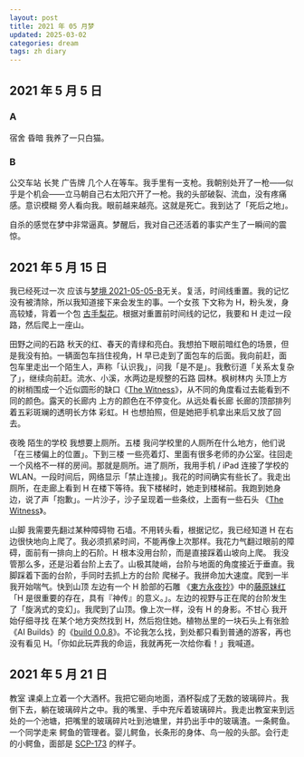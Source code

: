 ```yaml
---
layout: post
title: 2021 年 05 月梦
updated: 2025-03-02
categories: dream
tags: zh diary
---
```

## 2021 年 5 月 5 日

### A

&#8203;<dr-t>宿舍</dr-t> <dr-tt>昏暗</dr-tt> 我养了一只白猫。

### B

&#8203;<dr-t>公交车站</dr-t> <dr-tt>长凳</dr-tt> <dr-t>广告牌</dr-t> 几个人在等车。我手里有一支枪。我朝别处开了一枪——<dr-think>似乎是个机会</dr-think>——<dr-think>立马</dr-think>朝自己右太阳穴开了一枪。我的头部破裂、流血，没有疼痛感。<dr-t>意识模糊</dr-t> 旁人看向我。眼前越来越亮。<dr-think>这就是死亡。</dr-think>我到达了「死后之地」。

&#8203;<dr-t><dr-comm>自杀的感觉在梦中非常逼真。梦醒后，我对自己还活着的事实产生了一瞬间的震惊。</dr-comm></dr-t>

## 2021 年 5 月 15 日

我已经死过一次 <dr-t><dr-comm>应该与<a href="/dream/2023/08/18/dream-diary-2021-05-zh.html#b">梦境 2021-05-05-B</a>无关</dr-comm></dr-t>。复活，时间线重置。我的记忆没有被清除，所以我知道接下来会发生的事。一个女孩 <dr-t><dr-comm>下文称为 H</dr-comm></dr-t>，粉头发，身高较矮，背着一个包 <dr-t><dr-ref><a href="https://zh.moegirl.org.cn/zh/%E5%8F%A4%E6%89%8B%E6%A2%A8%E8%8A%B1">古手梨花</a></dr-ref></dr-t>。根据对重置前时间线的记忆，我要和 H 走过一段路，然后爬上一座山。

&#8203;<dr-t>田野之间的石路</dr-t> 秋天的红、春天的青绿和亮白。我想拍下眼前暗红色的场景，<dr-think>但是</dr-think>我没有拍。一辆面包车挡住视角，H <dr-think>早已</dr-think>走到了面包车的后面。我向前赶，面包车里走出一个陌生人，声称「认识我」，问我「是不是<dr-fog />」。我敷衍道「关系太复杂了」，继续向前赶。流水、小溪，水两边是规整的石路 <dr-t><dr-recog>园林</dr-recog></dr-t>。<dr-t>枫树林内</dr-t> 头顶上方的树梢围成一个近似圆形的缺口<dr-t><dr-ref>《<a href="https://zh.wikipedia.org/wiki/%E8%A7%81%E8%AF%81%E8%80%85">The Witness</a>》</dr-ref></dr-t>，从不同的角度看过去能看到不同的颜色。<dr-t>露天的长廊内</dr-t> 上方的颜色在不停变化。<dr-t><dr-persp>从远处看长廊</dr-persp></dr-t> 长廊的顶部排列着五彩斑斓的透明长方体 <dr-t><dr-recog>彩虹</dr-recog></dr-t>。H <dr-think>也</dr-think>想拍照，<dr-think>但是</dr-think>她把手机拿出来后<dr-think>又</dr-think>放了回去。

&#8203;<dr-t>夜晚</dr-t> <dr-tt>陌生的学校</dr-tt> 我想要上厕所。<dr-t>五楼</dr-t> 我问学校里的人厕所在什么地方，他们说「在三楼偏上的位置」。<dr-t>下到三楼</dr-t> 一些亮着灯、里面有很多老师的办公室。<dr-t>往回走</dr-t> 一个风格不一样的房间。<dr-think>那就是厕所。</dr-think>进了厕所，我用手机 / iPad 连接了学校的 WLAN。一段时间后，网络显示「禁止连接」。<dr-think>我花的时间确实有些长了。</dr-think>我走出厕所，在走廊上看到 H 在楼下等待。我下楼梯时，她走到楼梯前。我跑到她身边，说了声「抱歉」。一片沙子，沙子呈现着一些条纹，上面有一些石头 <dr-t><dr-ref>《<a href="https://zh.wikipedia.org/wiki/%E8%A7%81%E8%AF%81%E8%80%85">The Witness</a>》</dr-ref></dr-t>。

&#8203;<dr-t>山脚</dr-t> 我需要先翻过某种障碍物 <dr-t><dr-recog>石墙</dr-recog></dr-t>。不用转头看，根据记忆，我<dr-think>已经</dr-think>知道 H 在右边很快地向上爬了。<dr-think>我必须抓紧时间，不能再像上次那样。</dr-think>我花力气翻过眼前的障碍，面前有一排向上的石阶。<dr-think>H 根本没用台阶，而是直接踩着山坡向上爬。</dr-think> 我没管那么多，<dr-think>还是</dr-think>沿着台阶上去了。山极其陡峭，台阶与地面的角度接近于垂直。我脚踩着下面的台阶，手同时去抓上方的台阶 <dr-t><dr-recog>爬梯子</dr-recog></dr-t>。我拼命加大速度。<dr-t>爬到一半</dr-t> 我开始喘气。<dr-t>快到山顶</dr-t> 左边有一个 H 脸部的石雕 <dr-t><dr-ref>《<a href="https://thwiki.cc/%E4%B8%9C%E6%96%B9%E6%B0%B8%E5%A4%9C%E6%8A%84">東方永夜抄</a>》中的<a href="https://thwiki.cc/%E8%97%A4%E5%8E%9F%E5%A6%B9%E7%BA%A2">藤原妹红</a></dr-ref></dr-t> <dr-tt>「H 是很重要的存在，具有『神传』的意义。」</dr-tt>。左边的视野与正在爬的台阶发生了「旋涡式的变幻」。我爬到了山顶。像上次一样，没有 H 的身影。<dr-t>不甘心</dr-t> 我开始仔细寻找 <dr-t><dr-think>在某个地方突然找到 H，然后抱住她</dr-think></dr-t>。植物丛里的一块石头上有张脸<dr-t><dr-ref>《AI Builds》的《<a href="https://www.youtube.com/watch?v=5a-tSugagwA">build 0.0.8</a>》</dr-ref></dr-t>。不论我怎么找，到处都只看到普通的游客，再也没有看见 H。「你如此玩弄我的命运，我就再死一次给你看！」我喊道。

## 2021 年 5 月 21 日

&#8203;<dr-t>教室</dr-t> 课桌上立着一个大酒杯。我把它砸向地面，酒杯裂成了无数的玻璃碎片。我倒下去，躺在玻璃碎片之中。我的嘴里、手中充斥着玻璃碎片。我走出教室来到远处的一个池塘，把嘴里的玻璃碎片吐到池塘里，并扔出手中的玻璃渣。一条鳄鱼。一个同学走来 <dr-t>鳄鱼的管理者</dr-t>。婴儿鳄鱼，长条形的身体、鸟一般的头部。会行走的小鳄鱼，面部是 [SCP-173](https://scp-wiki-cn.wikidot.com/scp-173) 的样子。

